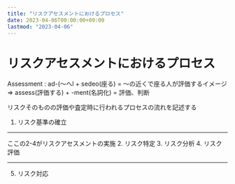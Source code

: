```yaml
---
title: "リスクアセスメントにおけるプロセス"
date: 2023-04-06T00:00:00+09:00
lastmod: "2023-04-06"
---
```

# リスクアセスメントにおけるプロセス

Assessment : ad-(～へl + sedeo(座る) = ～の近くで座る人が評価するイメージ => assess(評価する) + -ment(名詞化) =  評価、判断

リスクそのものの評価や査定時に行われるプロセスの流れを記述する

1. リスク基準の確立
--- 
ここの2-4がリスクアセスメントの実施
2. リスク特定
3. リスク分析
4. リスク評価

---
5. リスク対応

